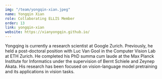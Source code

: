 ```yaml
---
img: "/team/yongqin-xian.jpeg"
name: Yongqin Xian
role: Collaborating ELLIS Member
order: 13
link: yongqin-xian
website: https://xianyongqin.github.io/
---
```


Yongqing is currently a research scientist at Google Zurich. Previously, he held a post-doctoral position with Luc Van Gool in the Computer Vision Lab at ETH Zurich. He completed his PhD summa cum laude at the Max Planck Institute for Informatics under the supervision of Bernt Schiele and Zeynep Akata. His research has been focused on vision-language model pretraining and its applications in vision tasks.
